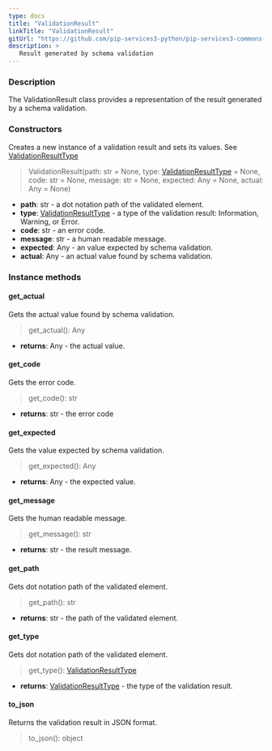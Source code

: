 ```yaml
---
type: docs
title: "ValidationResult"
linkTitle: "ValidationResult"
gitUrl: "https://github.com/pip-services3-python/pip-services3-commons-python"
description: >
   Result generated by schema validation
---
```


### Description

The ValidationResult class provides a representation of the result generated by a schema validation.

### Constructors
Creates a new instance of a validation result and sets its values.
See [ValidationResultType](../validation_result_type)

> ValidationResult(path: str = None, type: [ValidationResultType](../validation_result_type) = None, code: str = None, message: str = None,  expected: Any = None, actual: Any = None)

- **path**: str - a dot notation path of the validated element.
- **type**: [ValidationResultType](../validation_result_type) - a type of the validation result: Information, Warning, or Error.
- **code**: str - an error code.
- **message**: str - a human readable message.
- **expected**: Any - an value expected by schema validation.
- **actual**: Any - an actual value found by schema validation.


### Instance methods

#### get_actual
Gets the actual value found by schema validation.

> get_actual(): Any

- **returns**: Any - the actual value.


#### get_code
Gets the error code.

> get_code(): str

- **returns**: str - the error code


#### get_expected
Gets the value expected by schema validation.

> get_expected(): Any

- **returns**: Any - the expected value.


#### get_message
Gets the human readable message.

> get_message(): str

- **returns**: str - the result message.


#### get_path
Gets dot notation path of the validated element.

> get_path(): str

- **returns**: str - the path of the validated element.


#### get_type
Gets dot notation path of the validated element.

> get_type(): [ValidationResultType](../validation_result_type)

- **returns**: [ValidationResultType](../validation_result_type) - the type of the validation result.


#### to_json
 Returns the validation result in JSON format.
> to_json(): object
